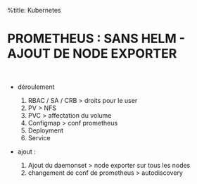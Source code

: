 %title: Kubernetes 

# PROMETHEUS : SANS HELM - AJOUT DE NODE EXPORTER


<br>

* déroulement
	1. RBAC / SA / CRB > droits pour le user
	2. PV > NFS
	3. PVC > affectation du volume
	4. Configmap > conf prometheus
	5. Deployment
	6. Service

* ajout :
	1. Ajout du daemonset > node exporter sur tous les nodes
	2. changement de conf de prometheus > autodiscovery
	

